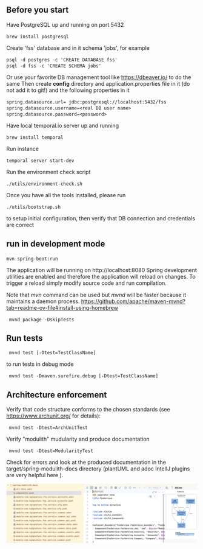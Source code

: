 Before you start
---

Have PostgreSQL up and running on port 5432

```shell
brew install postgresql
```

Create 'fss' database and in it schema 'jobs', for example

```shell
psql -d postgres -c 'CREATE DATABASE fss'
psql -d fss -c 'CREATE SCHEMA jobs'
```

Or use your favorite DB management tool like https://dbeaver.io/ to do the same
Then create **config** directory and application.properties file in it (do not add it to git!)
and the following properties in it

```text
spring.datasource.url= jdbc:postgresql://localhost:5432/fss
spring.datasource.username=<real DB user name>
spring.datasource.password=<password>
```

Have local temporal.io server up and running

```shell
brew install temporal
```

Run instance

```shell
temporal server start-dev
```

Run the environment check script

```shell
./utils/environment-check.sh
```
Once you have all the tools installed, please run 

```shell
./utils/bootstrap.sh
```
to setup initial configuration, then verify that DB connection and credentials are correct

run in development mode
---

```shell
mvn spring-boot:run 
```
The application will be running on http://localhost:8080
Spring development utilities are enabled
and therefore the application will reload on changes. To trigger a reload simply 
modify source code and run compilation.

Note that *mvn* command can be used but *mvnd* will be faster because it maintains a daemon process.
https://github.com/apache/maven-mvnd?tab=readme-ov-file#install-using-homebrew

```shell
 mvnd package -DskipTests
```



Run tests
---

```shell
 mvnd test [-Dtest=TestClassName]
```

to run tests in debug mode

```shell
 mvnd test -Dmaven.surefire.debug [-Dtest=TestClassName]
```

Architecture enforcement
---

Verify that code structure conforms to the chosen standards (see https://www.archunit.org/ for details): 
```shell
 mvnd test -Dtest=ArchUnitTest
```

Verify "modulith" mudularity and produce documentation

```shell
 mvnd test -Dtest=ModularityTest
```
Check for errors and look at the produced documentation in the target/spring-modulith-docs
directory (plantUML and adoc IntellJ plugins are very helpful here ).

![modulith-report.png](docs/modulith-report.png)
